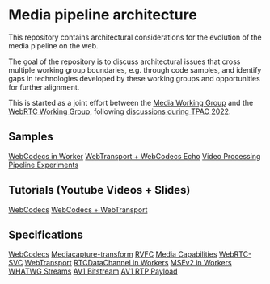 # Media pipeline architecture

This repository contains architectural considerations for the evolution of the
media pipeline on the web.

The goal of the repository is to discuss architectural issues that cross
multiple working group boundaries, e.g. through code samples, and identify
gaps in technologies developed by these working groups and opportunities for
further alignment.

This is started as a joint effort between the
[Media Working Group](https://www.w3.org/media-wg/) and the
[WebRTC Working Group](https://www.w3.org/groups/wg/webrtc), following
[discussions during TPAC 2022](https://www.w3.org/2022/09/15-mediawg-minutes.html).

## Samples

[WebCodecs in Worker](https://github.com/aboba/wc-demo)
[WebTransport + WebCodecs Echo](https://github.com/aboba/wt-demo)
[Video Processing Pipeline Experiments](https://github.com/tidoust/media-tests#experimenting-with-video-processing-pipelines-on-the-web)

## Tutorials (Youtube Videos + Slides)

[WebCodecs](https://www.rtc-conference.com/2021/presentation/?hid=880)
[WebCodecs + WebTransport](https://www.rtc-conference.com/2022/presentation/?hid=299)

## Specifications

[WebCodecs](https://w3c.github.io/webcodecs/)
[Mediacapture-transform](https://w3c.github.io/mediacapture-transform/)
[RVFC](https://wicg.github.io/video-rvfc/)
[Media Capabilities](https://w3c.github.io/media-capabilities/)
[WebRTC-SVC](https://w3c.github.io/webrtc-svc/)
[WebTransport](https://w3c.github.io/webtransport/)
[RTCDataChannel in Workers](https://w3c.github.io/webrtc-extensions/#rtcdatachannel-extensions)
[MSEv2 in Workers](https://w3c.github.io/mediacapture-extensions/)
[WHATWG Streams](https://streams.spec.whatwg.org/)
[AV1 Bitstream](https://aomedia.org/av1/specification/)
[AV1 RTP Payload](https://aomediacodec.github.io/av1-rtp-spec/)
